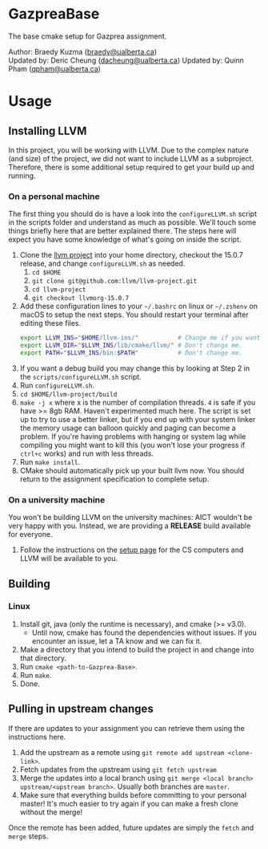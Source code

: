 # GazpreaBase
The base cmake setup for Gazprea assignment.

Author: Braedy Kuzma (braedy@ualberta.ca)  
Updated by: Deric Cheung (dacheung@ualberta.ca)
Updated by: Quinn Pham (qpham@ualberta.ca)

# Usage
## Installing LLVM
In this project, you will be working with LLVM. Due to the complex nature (and
size) of the project, we did not want to include LLVM as a subproject.
Therefore, there is some additional setup required to get your build up and
running.

### On a personal machine
The first thing you should do is have a look into the `configureLLVM.sh` script
in the scripts folder and understand as much as possible. We'll touch some
things briefly here that are better explained there. The steps here will expect
you have some knowledge of what's going on inside the script.

  1. Clone the [llvm project](https://github.com/llvm/llvm-project) into your
     home directory, checkout the 15.0.7 release, and change `configureLLVM.sh`
     as needed.
     1. `cd $HOME`
     2. `git clone git@github.com:llvm/llvm-project.git`
     3. `cd llvm-project`
     4. `git checkout llvmorg-15.0.7`
  2. Add these configuration lines to your `~/.bashrc` on linux or
     `~/.zshenv` on macOS to setup the next steps. You should restart your
     terminal after editing these files.
      ```bash
      export LLVM_INS="$HOME/llvm-ins/"           # Change me if you want.
      export LLVM_DIR="$LLVM_INS/lib/cmake/llvm/" # Don't change me.
      export PATH="$LLVM_INS/bin:$PATH"           # Don't change me.
      ```
  3. If you want a debug build you may change this by looking at Step 2 in the
     `scripts/configureLLVM.sh` script.
  4. Run `configureLLVM.sh`.
  5. `cd $HOME/llvm-project/build`
  6. `make -j x` where x is the number of compilation threads. `4` is safe if
     you have >= 8gb RAM. Haven't experimented much here. The script is set up
     to try to use a better linker, but if you end up with your system linker
     the memory usage can balloon quickly and paging can become a problem. If
     you're having problems with hanging or system lag while compiling you
     might want to kill this (you won't lose your progress if `ctrl+c` works)
     and run with less threads.
  7. Run `make install`.
  8. CMake should automatically pick up your built llvm now. You should return
     to the assignment specification to complete setup.

### On a university machine
You won't be building LLVM on the university machines: AICT wouldn't be very
happy with you. Instead, we are providing a **RELEASE** build available for
everyone.
  1. Follow the instructions on the
     [setup page](https://cmput415.github.io/415-docs/setup/cs_computers.html)
     for the CS computers and LLVM will be available to you.

## Building
### Linux
  1. Install git, java (only the runtime is necessary), and cmake (>= v3.0).
     - Until now, cmake has found the dependencies without issues. If you
       encounter an issue, let a TA know and we can fix it.
  2. Make a directory that you intend to build the project in and change into
     that directory.
  3. Run `cmake <path-to-Gazprea-Base>`.
  4. Run `make`.
  5. Done.

## Pulling in upstream changes
If there are updates to your assignment you can retrieve them using the
instructions here.
  1. Add the upstream as a remote using `git remote add upstream <clone-link>`.
  2. Fetch updates from the upstream using `git fetch upstream`
  3. Merge the updates into a local branch using
     `git merge <local branch> upstream/<upstream branch>`. Usually both
     branches are `master`.
  4. Make sure that everything builds before committing to your personal
     master! It's much easier to try again if you can make a fresh clone
     without the merge!

Once the remote has been added, future updates are simply the `fetch` and
`merge` steps.
